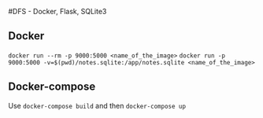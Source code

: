 #DFS - Docker, Flask, SQLite3
## Docker
```docker run --rm -p 9000:5000 <name_of_the_image>``` 
```docker run -p 9000:5000 -v=$(pwd)/notes.sqlite:/app/notes.sqlite <name_of_the_image>```
## Docker-compose 
Use ```docker-compose build``` and then ```docker-compose up```
